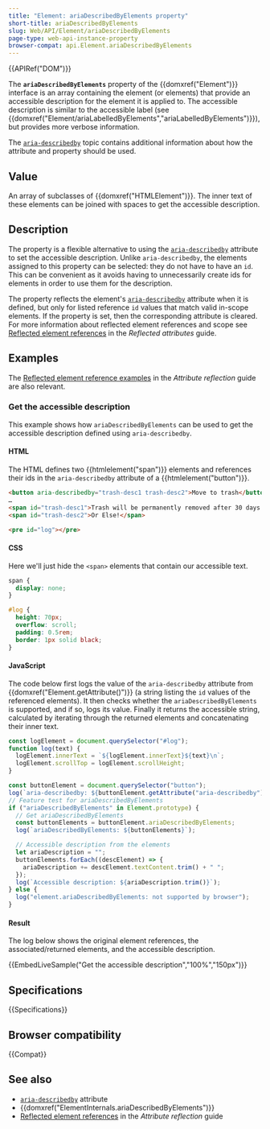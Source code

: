 ```yaml
---
title: "Element: ariaDescribedByElements property"
short-title: ariaDescribedByElements
slug: Web/API/Element/ariaDescribedByElements
page-type: web-api-instance-property
browser-compat: api.Element.ariaDescribedByElements
---
```


{{APIRef("DOM")}}

The **`ariaDescribedByElements`** property of the {{domxref("Element")}} interface is an array containing the element (or elements) that provide an accessible description for the element it is applied to.
The accessible description is similar to the accessible label (see {{domxref("Element/ariaLabelledByElements","ariaLabelledByElements")}}), but provides more verbose information.

The [`aria-describedby`](/en-US/docs/Web/Accessibility/ARIA/Reference/Attributes/aria-describedby) topic contains additional information about how the attribute and property should be used.

## Value

An array of subclasses of {{domxref("HTMLElement")}}.
The inner text of these elements can be joined with spaces to get the accessible description.

## Description

The property is a flexible alternative to using the [`aria-describedby`](/en-US/docs/Web/Accessibility/ARIA/Reference/Attributes/aria-describedby) attribute to set the accessible description.
Unlike `aria-describedby`, the elements assigned to this property can be selected: they do not have to have an `id`.
This can be convenient as it avoids having to unnecessarily create ids for elements in order to use them for the description.

The property reflects the element's [`aria-describedby`](/en-US/docs/Web/Accessibility/ARIA/Reference/Attributes/aria-describedby) attribute when it is defined, but only for listed reference `id` values that match valid in-scope elements.
If the property is set, then the corresponding attribute is cleared.
For more information about reflected element references and scope see [Reflected element references](/en-US/docs/Web/API/Document_Object_Model/Reflected_attributes#reflected_element_references) in the _Reflected attributes_ guide.

## Examples

The [Reflected element reference examples](/en-US/docs/Web/API/Document_Object_Model/Reflected_attributes#setting_and_getting_reflected_element_references) in the _Attribute reflection_ guide are also relevant.

### Get the accessible description

This example shows how `ariaDescribedByElements` can be used to get the accessible description defined using `aria-describedby`.

#### HTML

The HTML defines two {{htmlelement("span")}} elements and references their ids in the `aria-describedby` attribute of a {{htmlelement("button")}}.

```html
<button aria-describedby="trash-desc1 trash-desc2">Move to trash</button>
…
<span id="trash-desc1">Trash will be permanently removed after 30 days.</span>
<span id="trash-desc2">Or Else!</span>
```

```html hidden
<pre id="log"></pre>
```

#### CSS

Here we'll just hide the `<span>` elements that contain our accessible text.

```css
span {
  display: none;
}
```

```css hidden
#log {
  height: 70px;
  overflow: scroll;
  padding: 0.5rem;
  border: 1px solid black;
}
```

#### JavaScript

The code below first logs the value of the `aria-describedby` attribute from {{domxref("Element.getAttribute()")}} (a string listing the `id` values of the referenced elements).
It then checks whether the `ariaDescribedByElements` is supported, and if so, logs its value.
Finally it returns the accessible string, calculated by iterating through the returned elements and concatenating their inner text.

```js hidden
const logElement = document.querySelector("#log");
function log(text) {
  logElement.innerText = `${logElement.innerText}${text}\n`;
  logElement.scrollTop = logElement.scrollHeight;
}
```

```js
const buttonElement = document.querySelector("button");
log(`aria-describedby: ${buttonElement.getAttribute("aria-describedby")}`);
// Feature test for ariaDescribedByElements
if ("ariaDescribedByElements" in Element.prototype) {
  // Get ariaDescribedByElements
  const buttonElements = buttonElement.ariaDescribedByElements;
  log(`ariaDescribedByElements: ${buttonElements}`);

  // Accessible description from the elements
  let ariaDescription = "";
  buttonElements.forEach((descElement) => {
    ariaDescription += descElement.textContent.trim() + " ";
  });
  log(`Accessible description: ${ariaDescription.trim()}`);
} else {
  log("element.ariaDescribedByElements: not supported by browser");
}
```

#### Result

The log below shows the original element references, the associated/returned elements, and the accessible description.

{{EmbedLiveSample("Get the accessible description","100%","150px")}}

## Specifications

{{Specifications}}

## Browser compatibility

{{Compat}}

## See also

- [`aria-describedby`](/en-US/docs/Web/Accessibility/ARIA/Reference/Attributes/aria-describedby) attribute
- {{domxref("ElementInternals.ariaDescribedByElements")}}
- [Reflected element references](/en-US/docs/Web/API/Document_Object_Model/Reflected_attributes#reflected_element_references) in the _Attribute reflection_ guide
